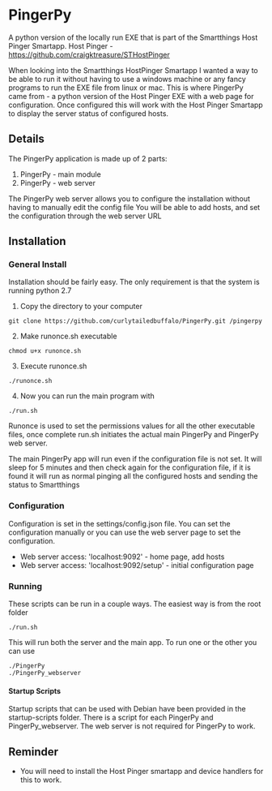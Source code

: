 # PingerPy
A python version of the locally run EXE that is part of the Smartthings Host Pinger Smartapp.
Host Pinger - https://github.com/craigktreasure/STHostPinger

When looking into the Smartthings HostPinger Smartapp I wanted a way to be able to run it without having to use a windows machine or any fancy programs to run the EXE file from linux or mac.
This is where PingerPy came from - a python version of the Host Pinger EXE with a web page for configuration.
Once configured this will work with the Host Pinger Smartapp to display the server status of configured hosts.

## Details
The PingerPy application is made up of 2 parts:
1. PingerPy - main module
2. PingerPy - web server

The PingerPy web server allows you to configure the installation without having to manually edit the config file
You will be able to add hosts, and set the configuration through the web server URL

## Installation

### General Install
Installation should be fairly easy. The only requirement is that the system is running python 2.7
1. Copy the directory to your computer

```
git clone https://github.com/curlytailedbuffalo/PingerPy.git /pingerpy
```

2. Make runonce.sh executable 

```
chmod u+x runonce.sh
```

3. Execute runonce.sh 

```
./runonce.sh
```

4. Now you can run the main program with 

```
./run.sh
```

Runonce is used to set the permissions values for all the other executable files, once complete run.sh initiates the actual main PingerPy and PingerPy web server.

The main PingerPy app will run even if the configuration file is not set. It will sleep for 5 minutes and then check again for the configuration file, if it is found it will run as normal pinging all the configured hosts and sending the status to Smartthings

### Configuration
Configuration is set in the settings/config.json file.
You can set the configuration manually or you can use the web server page to set the configuration.
* Web server access: 'localhost:9092' - home page, add hosts
* Web server access: 'localhost:9092/setup' - initial configuration page

### Running
These scripts can be run in a couple ways. The easiest way is from the root folder

```
./run.sh
```
This will run both the server and the main app. To run one or the other you can use

```
./PingerPy
./PingerPy_webserver
```

#### Startup Scripts
Startup scripts that can be used with Debian have been provided in the startup-scripts folder.
There is a script for each PingerPy and PingerPy_webserver. The web server is not required for PingerPy to work.

## Reminder
* You will need to install the Host Pinger smartapp and device handlers for this to work.

